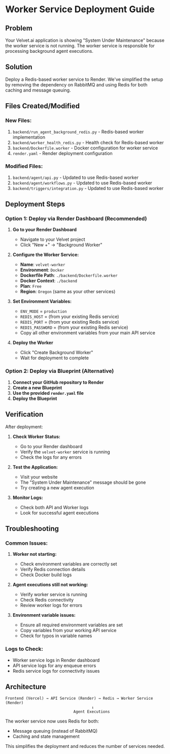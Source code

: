 # Worker Service Deployment Guide

## Problem
Your Velvet.ai application is showing "System Under Maintenance" because the worker service is not running. The worker service is responsible for processing background agent executions.

## Solution
Deploy a Redis-based worker service to Render. We've simplified the setup by removing the dependency on RabbitMQ and using Redis for both caching and message queuing.

## Files Created/Modified

### New Files:
1. `backend/run_agent_background_redis.py` - Redis-based worker implementation
2. `backend/worker_health_redis.py` - Health check for Redis-based worker
3. `backend/Dockerfile.worker` - Docker configuration for worker service
4. `render.yaml` - Render deployment configuration

### Modified Files:
1. `backend/agent/api.py` - Updated to use Redis-based worker
2. `backend/agent/workflows.py` - Updated to use Redis-based worker  
3. `backend/triggers/integration.py` - Updated to use Redis-based worker

## Deployment Steps

### Option 1: Deploy via Render Dashboard (Recommended)

1. **Go to your Render Dashboard**
   - Navigate to your Velvet project
   - Click "New +" → "Background Worker"

2. **Configure the Worker Service:**
   - **Name**: `velvet-worker`
   - **Environment**: `Docker`
   - **Dockerfile Path**: `./backend/Dockerfile.worker`
   - **Docker Context**: `./backend`
   - **Plan**: `Free`
   - **Region**: `Oregon` (same as your other services)

3. **Set Environment Variables:**
   - `ENV_MODE` = `production`
   - `REDIS_HOST` = (from your existing Redis service)
   - `REDIS_PORT` = (from your existing Redis service)
   - `REDIS_PASSWORD` = (from your existing Redis service)
   - Copy all other environment variables from your main API service

4. **Deploy the Worker**
   - Click "Create Background Worker"
   - Wait for deployment to complete

### Option 2: Deploy via Blueprint (Alternative)

1. **Connect your GitHub repository to Render**
2. **Create a new Blueprint**
3. **Use the provided `render.yaml` file**
4. **Deploy the Blueprint**

## Verification

After deployment:

1. **Check Worker Status:**
   - Go to your Render dashboard
   - Verify the `velvet-worker` service is running
   - Check the logs for any errors

2. **Test the Application:**
   - Visit your website
   - The "System Under Maintenance" message should be gone
   - Try creating a new agent execution

3. **Monitor Logs:**
   - Check both API and Worker logs
   - Look for successful agent executions

## Troubleshooting

### Common Issues:

1. **Worker not starting:**
   - Check environment variables are correctly set
   - Verify Redis connection details
   - Check Docker build logs

2. **Agent executions still not working:**
   - Verify worker service is running
   - Check Redis connectivity
   - Review worker logs for errors

3. **Environment variable issues:**
   - Ensure all required environment variables are set
   - Copy variables from your working API service
   - Check for typos in variable names

### Logs to Check:
- Worker service logs in Render dashboard
- API service logs for any enqueue errors
- Redis service logs for connectivity issues

## Architecture

```
Frontend (Vercel) → API Service (Render) → Redis → Worker Service (Render)
                                      ↓
                              Agent Executions
```

The worker service now uses Redis for both:
- Message queuing (instead of RabbitMQ)
- Caching and state management

This simplifies the deployment and reduces the number of services needed.
